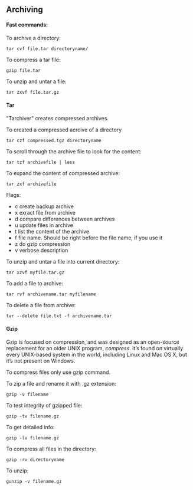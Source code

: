 ## Archiving

#### Fast commands:

To archive a directory:
```
tar cvf file.tar directoryname/
```
To compress a tar file:
```
gzip file.tar
```
To unzip and untar a file:
```
tar zxvf file.tar.gz
```

#### Tar
"Tarchiver" creates compressed archives.

To created a compressed acrcive of a directory
```
tar czf compressed.tgz directoryname
```
To scroll through the archive file to look for the content:
```
tar tzf archivefile | less
```
To expand the content of compressed archive:
```
tar zxf archivefile
```

Flags:
- c create backup archive
- x exract file from archive
- d compare differences between archives
- u update files in archive
- t list the content of the archive
- f file name. Should be right before the file name, if you use it
- z do gzip compression
- v verbose description

To unzip and untar a file into current directory:
```
tar xzvf myfile.tar.gz
```
To add a file to archive:
```
tar rvf archivename.tar myfilename
```
To delete a file from archive:
```
tar --delete file.txt -f archivename.tar
```

#### Gzip
Gzip is focused on compression, and was designed as an open-source replacement for an older UNIX program, *compress*. It’s
found on virtually every UNIX-based system in the world, including Linux and Mac OS X, but it’s not
present on Windows.

To compress files only use gzip command.

To zip a file and rename it with .gz extension:
```
gzip -v filename
```
To test integrity of gzipped file:
```
gzip -tv filename.gz
```
To get detailed info:
```
gzip -lv filename.gz
```
To compress all files in the directory:
```
gzip -rv directoryname
```
To unzip:
```
gunzip -v filename.gz
```
